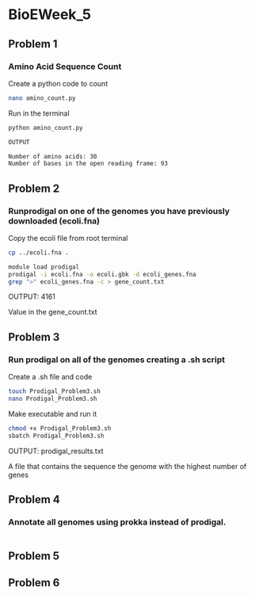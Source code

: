 # BioEWeek_5

## Problem 1
### Amino Acid Sequence Count
Create a python code to count 
```bash
nano amino_count.py
```
Run in the terminal 

```bash
python amino_count.py

OUTPUT

Number of amino acids: 30
Number of bases in the open reading frame: 93
```


## Problem 2
### Runprodigal on one of the genomes you have previously downloaded (ecoli.fna)

Copy the ecoli file from root terminal
```bash
cp ../ecoli.fna .
```

```bash
module load prodigal
prodigal -i ecoli.fna -o ecoli.gbk -d ecoli_genes.fna
grep ">" ecoli_genes.fna -c > gene_count.txt
````

OUTPUT: 4161

Value in the gene_count.txt

## Problem 3
### Run prodigal on all of the genomes creating a .sh script

Create a .sh file and code 

```bash
touch Prodigal_Problem3.sh
nano Prodigal_Problem3.sh
```
Make executable and run it 
```bash
chmod +x Prodigal_Problem3.sh
sbatch Prodigal_Problem3.sh
```
OUTPUT: prodigal_results.txt

A file that contains the sequence the genome with the highest number of genes



## Problem 4
### Annotate all genomes using prokka instead of prodigal.

```bash


```

## Problem 5


## Problem 6
